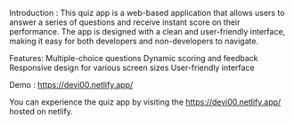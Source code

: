Introduction :
This quiz app is a web-based application that allows users to answer a series of questions and receive instant score on their performance. The app is designed with a clean and user-friendly interface, making it easy for both developers and non-developers to navigate.

Features:
Multiple-choice questions
Dynamic scoring and feedback
Responsive design for various screen sizes
User-friendly interface

Demo : https://devi00.netlify.app/ 


You can experience the quiz app by visiting the https://devi00.netlify.app/ hosted on netlify.
